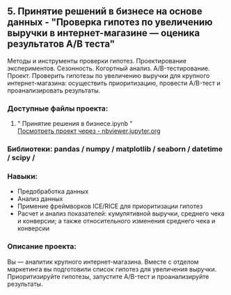 ## 5. Принятие решений в бизнесе на основе данных - "Проверка гипотез по увеличению выручки в интернет-магазине — оценика результатов A/B теста"     

Методы и инструменты проверки гипотез. Проектирование экспериментов. Сезонность. Когортный анализ. A/B-тестирование. Проект. Проверить гипотезы по увеличению выручки для крупного интернет-магазина: осуществить приоритизацию, провести A/B-тест и проанализировать результаты.

### Доступные файлы проекта:  
1) " Принятие решения в бизнесе.ipynb "   
[Посмотреть проект через - nbviewer.jupyter.org](https://nbviewer.org/github/kam2mind/project/blob/main/%D0%9F%D1%80%D0%B8%D0%BD%D1%8F%D1%82%D0%B8%D0%B5%20%D1%80%D0%B5%D1%88%D0%B5%D0%BD%D0%B8%D0%B8%CC%86%20%D0%B2%20%D0%B1%D0%B8%D0%B7%D0%BD%D0%B5%D1%81%D0%B5.ipynb)  

### Библиотеки: pandas / numpy / matplotlib / seaborn / datetime / scipy /  
  
### Навыки:   
  * Предобработка данных  
  * Анализ данных  
  * Примение фреймворков ICE/RICE для приоритизации гипотез  
  * Расчет и анализ показателей: кумулятивной выручки, среднего чека и конверсии; а также относительного изменения среднего чека и конверсии    

### Описание проекта:  

Вы — аналитик крупного интернет-магазина. Вместе с отделом маркетинга вы подготовили список гипотез для увеличения выручки.  
Приоритизируйте гипотезы, запустите A/B-тест и проанализируйте результаты.  

